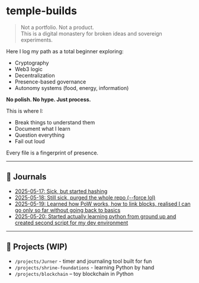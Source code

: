 # temple-builds

> Not a portfolio. Not a product.  
> This is a digital monastery for broken ideas and sovereign experiments.

Here I log my path as a total beginner exploring:
- Cryptography
- Web3 logic
- Decentralization
- Presence-based governance
- Autonomy systems (food, energy, information)

**No polish. No hype. Just process.**

This is where I:
- Break things to understand them
- Document what I learn
- Question everything
- Fail out loud

Every file is a fingerprint of presence.

---

## 📓 Journals

- [2025-05-17: Sick, but started hashing](journal/2025-05-17.md)
- [2025-05-18: Still sick, purged the whole repo (--force lol)](journal/2025-05-18.md)
- [2025-05-19: Learned how PoW works, how to link blocks, realised I can go only so far without going back to basics](journal/2025-05-19.md)
- [2025-05-20: Started actually learning python from ground up and created second script for my dev environment](journal/2025-05-20.md)

---

## 🧪 Projects (WIP)

- `/projects/Jurner` - timer and journaling tool built for fun
- `/projects/shrine-foundations` - learning Python by hand
- `/projects/blockchain` – toy blockchain in Python
